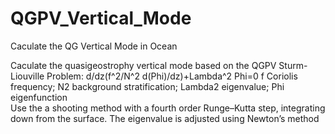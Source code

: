# QGPV_Vertical_Mode
Caculate the QG Vertical Mode in Ocean

Caculate the quasigeostrophy vertical mode based on the QGPV Sturm-Liouville Problem:
d/dz(f^2/N^2 d(Phi)/dz)+Lambda^2 Phi=0 
f Coriolis frequency; N2 background stratification; Lambda2 eigenvalue; Phi eigenfunction  
Use the a shooting method with a fourth order Runge–Kutta step,
integrating down from the surface.
The eigenvalue is adjusted using Newton’s method
